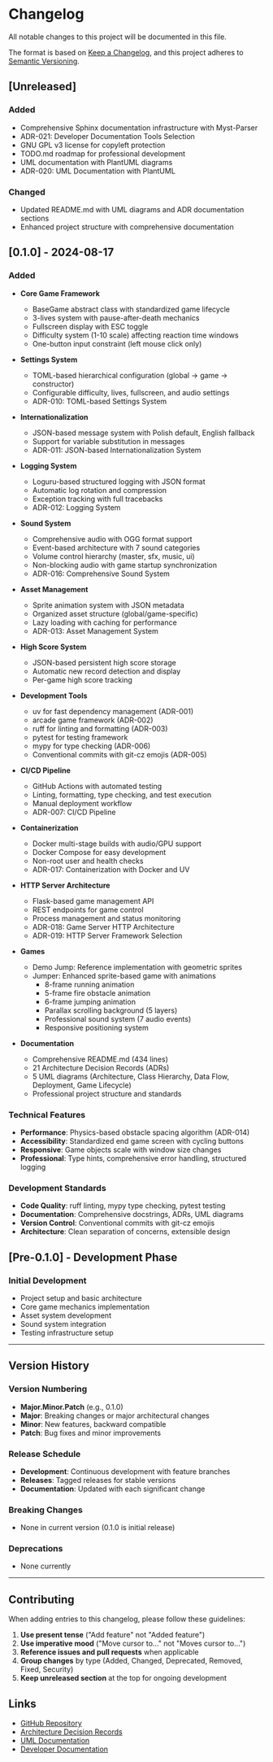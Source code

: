 # Changelog

All notable changes to this project will be documented in this file.

The format is based on [Keep a Changelog](https://keepachangelog.com/en/1.0.0/),
and this project adheres to [Semantic Versioning](https://semver.org/spec/v2.0.0.html).

## [Unreleased]

### Added
- Comprehensive Sphinx documentation infrastructure with Myst-Parser
- ADR-021: Developer Documentation Tools Selection
- GNU GPL v3 license for copyleft protection
- TODO.md roadmap for professional development
- UML documentation with PlantUML diagrams
- ADR-020: UML Documentation with PlantUML

### Changed
- Updated README.md with UML diagrams and ADR documentation sections
- Enhanced project structure with comprehensive documentation

## [0.1.0] - 2024-08-17

### Added
- **Core Game Framework**
  - BaseGame abstract class with standardized game lifecycle
  - 3-lives system with pause-after-death mechanics
  - Fullscreen display with ESC toggle
  - Difficulty system (1-10 scale) affecting reaction time windows
  - One-button input constraint (left mouse click only)

- **Settings System**
  - TOML-based hierarchical configuration (global → game → constructor)
  - Configurable difficulty, lives, fullscreen, and audio settings
  - ADR-010: TOML-based Settings System

- **Internationalization**
  - JSON-based message system with Polish default, English fallback
  - Support for variable substitution in messages
  - ADR-011: JSON-based Internationalization System

- **Logging System**
  - Loguru-based structured logging with JSON format
  - Automatic log rotation and compression
  - Exception tracking with full tracebacks
  - ADR-012: Logging System

- **Sound System**
  - Comprehensive audio with OGG format support
  - Event-based architecture with 7 sound categories
  - Volume control hierarchy (master, sfx, music, ui)
  - Non-blocking audio with game startup synchronization
  - ADR-016: Comprehensive Sound System

- **Asset Management**
  - Sprite animation system with JSON metadata
  - Organized asset structure (global/game-specific)
  - Lazy loading with caching for performance
  - ADR-013: Asset Management System

- **High Score System**
  - JSON-based persistent high score storage
  - Automatic new record detection and display
  - Per-game high score tracking

- **Development Tools**
  - uv for fast dependency management (ADR-001)
  - arcade game framework (ADR-002)
  - ruff for linting and formatting (ADR-003)
  - pytest for testing framework
  - mypy for type checking (ADR-006)
  - Conventional commits with git-cz emojis (ADR-005)

- **CI/CD Pipeline**
  - GitHub Actions with automated testing
  - Linting, formatting, type checking, and test execution
  - Manual deployment workflow
  - ADR-007: CI/CD Pipeline

- **Containerization**
  - Docker multi-stage builds with audio/GPU support
  - Docker Compose for easy development
  - Non-root user and health checks
  - ADR-017: Containerization with Docker and UV

- **HTTP Server Architecture**
  - Flask-based game management API
  - REST endpoints for game control
  - Process management and status monitoring
  - ADR-018: Game Server HTTP Architecture
  - ADR-019: HTTP Server Framework Selection

- **Games**
  - Demo Jump: Reference implementation with geometric sprites
  - Jumper: Enhanced sprite-based game with animations
    - 8-frame running animation
    - 5-frame fire obstacle animation
    - 6-frame jumping animation
    - Parallax scrolling background (5 layers)
    - Professional sound system (7 audio events)
    - Responsive positioning system

- **Documentation**
  - Comprehensive README.md (434 lines)
  - 21 Architecture Decision Records (ADRs)
  - 5 UML diagrams (Architecture, Class Hierarchy, Data Flow, Deployment, Game Lifecycle)
  - Professional project structure and standards

### Technical Features
- **Performance**: Physics-based obstacle spacing algorithm (ADR-014)
- **Accessibility**: Standardized end game screen with cycling buttons
- **Responsive**: Game objects scale with window size changes
- **Professional**: Type hints, comprehensive error handling, structured logging

### Development Standards
- **Code Quality**: ruff linting, mypy type checking, pytest testing
- **Documentation**: Comprehensive docstrings, ADRs, UML diagrams
- **Version Control**: Conventional commits with git-cz emojis
- **Architecture**: Clean separation of concerns, extensible design

## [Pre-0.1.0] - Development Phase

### Initial Development
- Project setup and basic architecture
- Core game mechanics implementation
- Asset system development
- Sound system integration
- Testing infrastructure setup

---

## Version History

### Version Numbering
- **Major.Minor.Patch** (e.g., 0.1.0)
- **Major**: Breaking changes or major architectural changes
- **Minor**: New features, backward compatible
- **Patch**: Bug fixes and minor improvements

### Release Schedule
- **Development**: Continuous development with feature branches
- **Releases**: Tagged releases for stable versions
- **Documentation**: Updated with each significant change

### Breaking Changes
- None in current version (0.1.0 is initial release)

### Deprecations
- None currently

---

## Contributing

When adding entries to this changelog, please follow these guidelines:

1. **Use present tense** ("Add feature" not "Added feature")
2. **Use imperative mood** ("Move cursor to..." not "Moves cursor to...")
3. **Reference issues and pull requests** when applicable
4. **Group changes** by type (Added, Changed, Deprecated, Removed, Fixed, Security)
5. **Keep unreleased section** at the top for ongoing development

## Links

- [GitHub Repository](https://github.com/jgrynczewski/unipress)
- [Architecture Decision Records](docs/adr/)
- [UML Documentation](docs/uml/)
- [Developer Documentation](docs/sphinx/)

